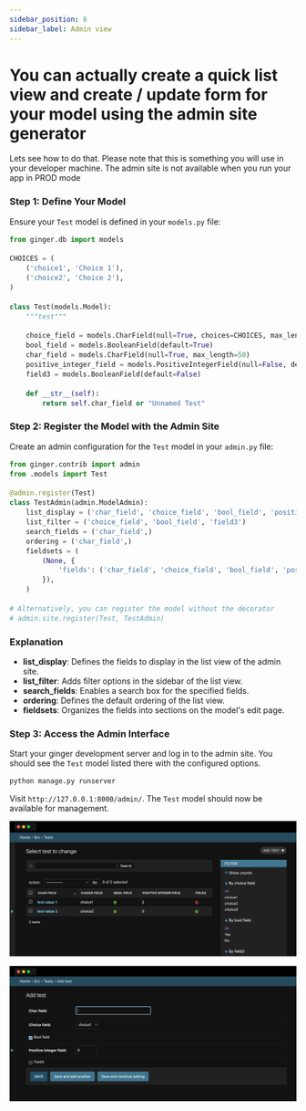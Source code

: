 ```yaml
---
sidebar_position: 6
sidebar_label: Admin view
---
```


# You can actually create a quick list view and create / update form for your model using the admin site generator

Lets see how to do that. Please note that this is something you will use in your developer machine. The admin site is not available when you run your app in PROD mode

### Step 1: Define Your Model

Ensure your `Test` model is defined in your `models.py` file:

```python
from ginger.db import models

CHOICES = (
    ('choice1', 'Choice 1'),
    ('choice2', 'Choice 2'),
)

class Test(models.Model):
    """test"""

    choice_field = models.CharField(null=True, choices=CHOICES, max_length=50, default="choice1")
    bool_field = models.BooleanField(default=True)
    char_field = models.CharField(null=True, max_length=50)
    positive_integer_field = models.PositiveIntegerField(null=False, default=0)
    field3 = models.BooleanField(default=False)

    def __str__(self):
        return self.char_field or "Unnamed Test"
```

### Step 2: Register the Model with the Admin Site

Create an admin configuration for the `Test` model in your `admin.py` file:

```python
from ginger.contrib import admin
from .models import Test

@admin.register(Test)
class TestAdmin(admin.ModelAdmin):
    list_display = ('char_field', 'choice_field', 'bool_field', 'positive_integer_field', 'field3')
    list_filter = ('choice_field', 'bool_field', 'field3')
    search_fields = ('char_field',)
    ordering = ('char_field',)
    fieldsets = (
        (None, {
            'fields': ('char_field', 'choice_field', 'bool_field', 'positive_integer_field', 'field3')
        }),
    )

# Alternatively, you can register the model without the decorator
# admin.site.register(Test, TestAdmin)
```

### Explanation

- **list_display**: Defines the fields to display in the list view of the admin site.
- **list_filter**: Adds filter options in the sidebar of the list view.
- **search_fields**: Enables a search box for the specified fields.
- **ordering**: Defines the default ordering of the list view.
- **fieldsets**: Organizes the fields into sections on the model's edit page.

### Step 3: Access the Admin Interface

Start your ginger development server and log in to the admin site. You should see the `Test` model listed there with the configured options.

```bash
python manage.py runserver
```

Visit `http://127.0.0.1:8000/admin/`. The `Test` model should now be available for management.

![Admin site list view example](./img/ginger-dj-admin-list-view.png)

![Admin site create form example](./img/ginger-dj-admin-create.png)
